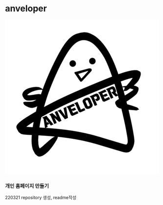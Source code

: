 anveloper
=========
![Alt text](/img/signature.png)

### 개인 홈페이지 만들기

220321 repository 생성, readme작성
